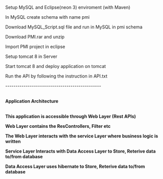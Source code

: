 <p>Setup MySQL and Eclipse(neon 3) enviroment (with Maven)</p>
<p>In MySQL create schema with name pmi</p>
<p>Download MySQL_Script.sql file and run in MySQL in pmi schema</p>
<p>Download PMI.rar and unzip</p>
<p>Import PMI project in eclipse</p>
<p>Setup tomcat 8 in Server</p>
<p>Start tomcat 8 and deploy application on tomcat</p>
<p> Run the API by following the instruction in API.txt</p>

<p>-----------------------------------------------</p>
<br><b>Application Architecture<br><b>
<br>
<p>This application is accessible through Web Layer (Rest APIs)</p>
<p>Web Layer contains the ResControllers, Filter etc</p>
<p>The Web Layer interacts with the service Layer where business logic is written</p>
<p>Service Layer Interacts with Data Access Layer to Store, Reterive data to/from database</p>
<p>Data Access Layer uses hibernate to Store, Reterive data to/from database</p>

